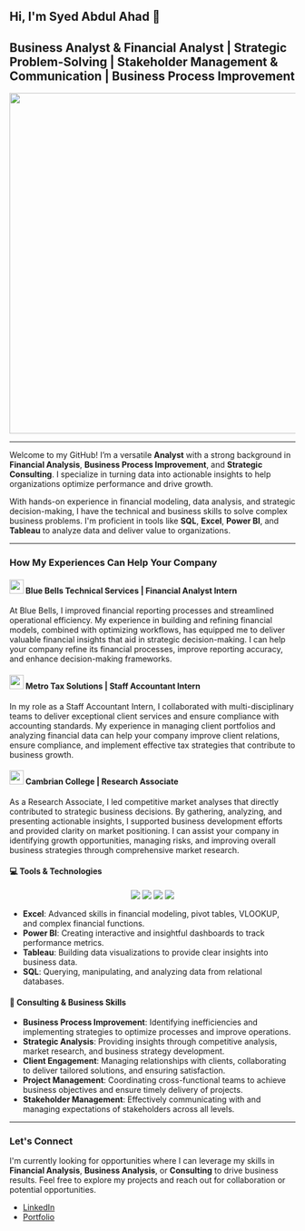 ## Hi, I'm Syed Abdul Ahad 👋

## Business Analyst & Financial Analyst | Strategic Problem-Solving | Stakeholder Management & Communication | Business Process Improvement

<div align="center">
  <img src="https://media.giphy.com/media/fwbzI2kV3Qrlpkh59e/giphy.gif" width="600"/>
</div>

---

Welcome to my GitHub! I’m a versatile **Analyst** with a strong background in **Financial Analysis**, **Business Process Improvement**, and **Strategic Consulting**. I specialize in turning data into actionable insights to help organizations optimize performance and drive growth.

With hands-on experience in financial modeling, data analysis, and strategic decision-making, I have the technical and business skills to solve complex business problems. I'm proficient in tools like **SQL**, **Excel**, **Power BI**, and **Tableau** to analyze data and deliver value to organizations.

---

### How My Experiences Can Help Your Company

#### <img src="https://img.icons8.com/office/40/000000/money-bag.png" width="25"/> **Blue Bells Technical Services** | Financial Analyst Intern
At Blue Bells, I improved financial reporting processes and streamlined operational efficiency. My experience in building and refining financial models, combined with optimizing workflows, has equipped me to deliver valuable financial insights that aid in strategic decision-making. I can help your company refine its financial processes, improve reporting accuracy, and enhance decision-making frameworks.

#### <img src="https://img.icons8.com/office/40/000000/accounting.png" width="25"/> **Metro Tax Solutions** | Staff Accountant Intern
In my role as a Staff Accountant Intern, I collaborated with multi-disciplinary teams to deliver exceptional client services and ensure compliance with accounting standards. My experience in managing client portfolios and analyzing financial data can help your company improve client relations, ensure compliance, and implement effective tax strategies that contribute to business growth.

#### <img src="https://img.icons8.com/color/48/000000/business-report.png" width="25"/> **Cambrian College** | Research Associate
As a Research Associate, I led competitive market analyses that directly contributed to strategic business decisions. By gathering, analyzing, and presenting actionable insights, I supported business development efforts and provided clarity on market positioning. I can assist your company in identifying growth opportunities, managing risks, and improving overall business strategies through comprehensive market research.


#### 💻 **Tools & Technologies**  
<div align="center">
  <img src="https://img.icons8.com/color/48/000000/microsoft-excel-2019.png"/>  
  <img src="https://img.icons8.com/color/48/000000/power-bi.png"/>
  <img src="https://img.icons8.com/color/48/000000/tableau-software.png"/>
  <img src="https://img.icons8.com/color/48/000000/sql.png"/>
</div>

- **Excel**: Advanced skills in financial modeling, pivot tables, VLOOKUP, and complex financial functions.
- **Power BI**: Creating interactive and insightful dashboards to track performance metrics.
- **Tableau**: Building data visualizations to provide clear insights into business data.
- **SQL**: Querying, manipulating, and analyzing data from relational databases.

#### 🧠 **Consulting & Business Skills**  
- **Business Process Improvement**: Identifying inefficiencies and implementing strategies to optimize processes and improve operations.
- **Strategic Analysis**: Providing insights through competitive analysis, market research, and business strategy development.
- **Client Engagement**: Managing relationships with clients, collaborating to deliver tailored solutions, and ensuring satisfaction.
- **Project Management**: Coordinating cross-functional teams to achieve business objectives and ensure timely delivery of projects.
- **Stakeholder Management**: Effectively communicating with and managing expectations of stakeholders across all levels.

---

### Let's Connect

I'm currently looking for opportunities where I can leverage my skills in **Financial Analysis**, **Business Analysis**, or **Consulting** to drive business results. Feel free to explore my projects and reach out for collaboration or potential opportunities.

- [LinkedIn](https://www.linkedin.com/in/syed-abdul-ahad19)
- [Portfolio](https://syedabdulahad1910.github.io)


